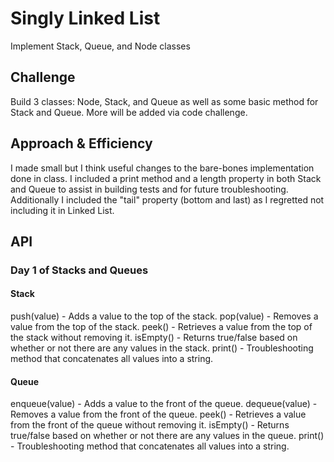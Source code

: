 # Singly Linked List

Implement Stack, Queue, and Node classes

## Challenge

Build 3 classes: Node, Stack, and Queue as well as some basic method for Stack and Queue. More will be added via code challenge.

## Approach & Efficiency

I made small but I think useful changes to the bare-bones implementation done in class. I included a print method and a length property in both Stack and Queue to assist in building tests and for future troubleshooting. Additionally I included the "tail" property (bottom and last) as I regretted not including it in Linked List.

## API

### Day 1 of Stacks and Queues

#### Stack

push(value) - Adds a value to the top of the stack.
pop(value) - Removes a value from the top of the stack.
peek() - Retrieves a value from the top of the stack without removing it.
isEmpty() - Returns true/false based on whether or not there are any values in the stack.
print() - Troubleshooting method that concatenates all values into a string.

#### Queue

enqueue(value) - Adds a value to the front of the queue.
dequeue(value) - Removes a value from the front of the queue.
peek() - Retrieves a value from the front of the queue without removing it.
isEmpty() - Returns true/false based on whether or not there are any values in the queue.
print() - Troubleshooting method that concatenates all values into a string.

